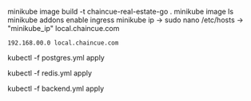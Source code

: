 minikube image build -t chaincue-real-estate-go .
minikube image ls
minikube addons enable ingress
minikube ip -> sudo nano /etc/hosts -> "minikube_ip" local.chaincue.com

```
192.168.00.0 local.chaincue.com
```

kubectl -f postgres.yml apply

kubectl -f redis.yml apply

kubectl -f backend.yml apply

